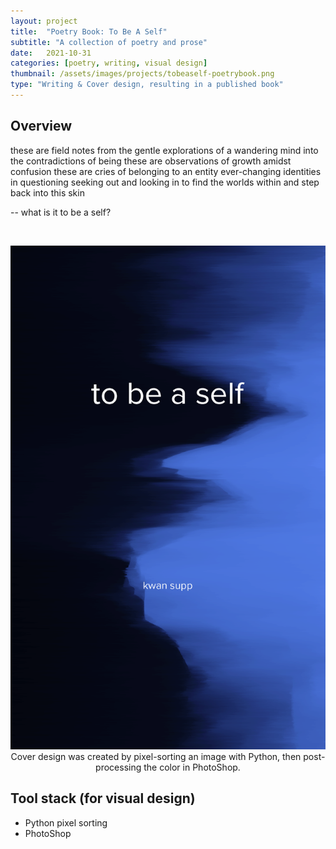 ```yaml
---
layout: project
title:  "Poetry Book: To Be A Self"
subtitle: "A collection of poetry and prose"
date:   2021-10-31
categories: [poetry, writing, visual design]
thumbnail: /assets/images/projects/tobeaself-poetrybook.png
type: "Writing & Cover design, resulting in a published book"
---
```


## Overview
these are field notes
from the gentle explorations 
of a wandering mind
into the contradictions of being
these are observations
of growth amidst confusion
these are cries of belonging
to an entity ever-changing
identities in questioning
seeking out and looking in
to find the worlds within
and step back into this skin
 
-- what is it to be a self?

<br/>
<p align="center">
<img src="/assets/images/projects/tobeaself-poetrybook.png" alt="Book cover of To Be a Self" title="book cover" width="800px" />
<br/>
Cover design was created by pixel-sorting an image with Python, then post-processing the color in PhotoShop.
</p>


## Tool stack (for visual design)
 - Python pixel sorting
 - PhotoShop

<br/>

<!-- ## Further Reading
<a href='/assets/docs/KwanSuppaiboonsuk-FinalThesis.pdf' target="_blank">[thesis]</a>

